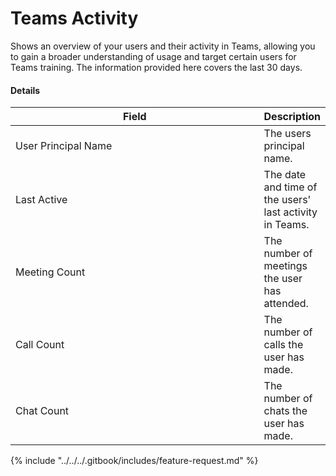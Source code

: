 # Teams Activity

Shows an overview of your users and their activity in Teams, allowing you to gain a broader understanding of usage and target certain users for Teams training. The information provided here covers the last 30 days.

#### Details <a href="#teamsactivity-details" id="teamsactivity-details"></a>

<table><thead><tr><th width="556">Field</th><th>Description</th></tr></thead><tbody><tr><td>User Principal Name</td><td>The users principal name.</td></tr><tr><td>Last Active</td><td>The date and time of the users' last activity in Teams.</td></tr><tr><td>Meeting Count</td><td>The number of meetings the user has attended.</td></tr><tr><td>Call Count</td><td>The number of calls the user has made.</td></tr><tr><td>Chat Count</td><td>The number of chats the user has made.</td></tr></tbody></table>



{% include "../../../.gitbook/includes/feature-request.md" %}
